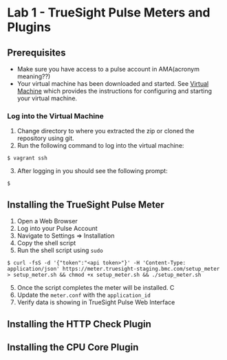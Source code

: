 Lab 1 - TrueSight Pulse Meters and Plugins
==========================================


## Prerequisites

- Make sure you have access to a pulse account in AMA(acronym meaning??)
- Your virtual machine has been downloaded and started. See [Virtual Machine](virtual_machine.md)
which provides the instructions for configuring and starting your virtual machine.

### Log into the Virtual Machine

1. Change directory to where you extracted the zip or cloned the repository using git.
2. Run the following command to log into the virtual machine:
```
$ vagrant ssh
```
3. After logging in you should see the following prompt:
```
$
```

## Installing the TrueSight Pulse Meter

1. Open a Web Browser
1. Log into your Pulse Account
2. Navigate to Settings => Installation
3. Copy the shell script
4. Run the shell script using `sudo`

```
$ curl -fsS -d '{"token":"<api token>"}' -H 'Content-Type: application/json' https://meter.truesight-staging.bmc.com/setup_meter > setup_meter.sh && chmod +x setup_meter.sh && ./setup_meter.sh
```
5. Once the script completes the meter will be installed. C
6. Update the `meter.conf` with the `application_id`
7. Verify data is showing in TrueSight Pulse Web Interface

## Installing the HTTP Check Plugin


## Installing the CPU Core Plugin